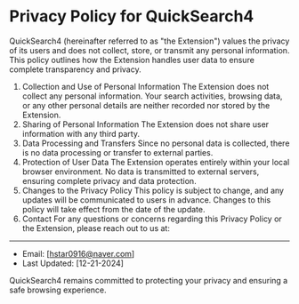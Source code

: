# Privacy Policy for QuickSearch4

QuickSearch4 (hereinafter referred to as "the Extension") values the privacy of its users and does not collect, store, or transmit any personal information. This policy outlines how the Extension handles user data to ensure complete transparency and privacy.

1. Collection and Use of Personal Information
The Extension does not collect any personal information.
Your search activities, browsing data, or any other personal details are neither recorded nor stored by the Extension.
2. Sharing of Personal Information
The Extension does not share user information with any third party.
3. Data Processing and Transfers
Since no personal data is collected, there is no data processing or transfer to external parties.
4. Protection of User Data
The Extension operates entirely within your local browser environment.
No data is transmitted to external servers, ensuring complete privacy and data protection.
5. Changes to the Privacy Policy
This policy is subject to change, and any updates will be communicated to users in advance.
Changes to this policy will take effect from the date of the update.
6. Contact
For any questions or concerns regarding this Privacy Policy or the Extension, please reach out to us at:

---

- Email: [hstar0916@naver.com]
- Last Updated: [12-21-2024]

QuickSearch4 remains committed to protecting your privacy and ensuring a safe browsing experience.